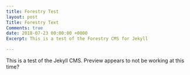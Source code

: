 ```yaml
---
title: Forestry Test
layout: post
Title: Forestry Text
Comments: true
date: 2018-07-23 00:00:00 +0000
Excerpt: This is a test of the Forestry CMS for Jekyll

---
```

This is a test of the Jekyll CMS. Preview appears to not be working at this time?